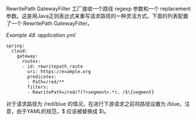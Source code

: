 RewritePath GatewayFilter 工厂接收一个路径 regexp 参数和一个 replacement 参数。这是用Java正则表达式来重写请求路径的一种灵活方式。下面的列表配置了一个 RewritePath GatewayFilter。

_Example 48. application.yml_



```plain
spring:
  cloud:
    gateway:
      routes:
      - id: rewritepath_route
        uri: https://example.org
        predicates:
        - Path=/red/**
        filters:
        - RewritePath=/red/?(?<segment>.*), /$\{segment}
```



对于请求路径为 /red/blue 的情况，在进行下游请求之前将路径设置为 /blue。注意，由于YAML的规范，$ 应该被替换成 $\。

